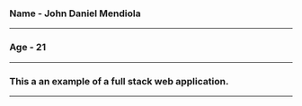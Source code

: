 ### Name - John Daniel Mendiola
___

### Age - 21
___

### This a an example of a full stack web application.
___